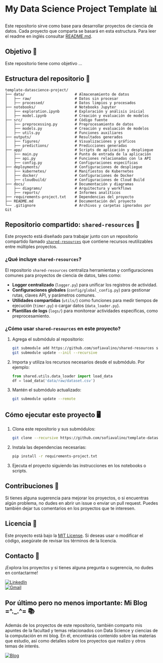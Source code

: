 # My Data Science Project Template 📊

Este repositorio sirve como base para desarrollar proyectos de ciencia de datos. Cada proyecto que comparta se basará en esta estructura. Para leer el readme en inglés consultar [README.md](https://github.com/sofiavalino/template-datascience-project/blob/main/README.md).

## Objetivo 🎯

Este repositorio tiene como objetivo ...

## Estructura del repositorio 📂

```plaintext
template-datascience-project/
├── data/                       # Almacenamiento de datos
│   ├── raw/                    # Datos sin procesar
│   ├── processed/              # Datos limpios y procesados
├── notebooks/                  # Notebooks Jupyter
│   ├── exploration.ipynb       # Exploración y análisis inicial
│   ├── model.ipynb             # Creación y evaluación de modelos
├── src/                        # Código fuente
│   ├── preprocessing.py        # Preprocesamiento de datos
│   ├── models.py               # Creación y evaluación de modelos
│   ├── utils.py                # Funciones auxiliares
├── outputs/                    # Resultados generados
│   ├── figures/                # Visualizaciones y gráficos
│   ├── predictions/            # Predicciones generadas
├── app/                        # Scripts de aplicación y despliegue
│   ├── main.py                 # Punto de entrada de la aplicación
│   ├── api.py                  # Funciones relacionadas con la API
│   ├── config.py               # Configuraciones específicas
├── deployments/                # Configuraciones de despliegue
│   ├── kubernetes/             # Manifiestos de Kubernetes
│   ├── docker/                 # Configuraciones de Docker
│   ├── cloudbuild/             # Configuraciones de Cloud Build
├── docs/                       # Documentación y diagramas
│   ├── diagrams/               # Arquitectura y workflows
│   ├── reports/                # Informes analíticos
├── requirements-project.txt    # Dependencias del proyecto
├── README.md                   # Documentación del proyecto
└── .gitignore                  # Archivos y carpetas ignorados por Git
```

## Repositorio compartido: `shared-resources` 🔧

Este proyecto está diseñado para trabajar junto con un repositorio compartido llamado [`shared-resources`](https://github.com/sofiavalino/shared-resources) que contiene recursos reutilizables entre múltiples proyectos.

### ¿Qué incluye `shared-resources`?

El repositorio `shared-resources` centraliza herramientas y configuraciones comunes para proyectos de ciencia de datos, tales como:

- **Logger centralizado** (`logger.py`) para unificar los registros de actividad.
- **Configuraciones globales** (`config/global_config.py`) para gestionar rutas, claves API, y parámetros comunes.
- **Utilidades compartidas** (`utils/`) como funciones para medir tiempos de ejecución (`timer.py`) o cargar datos (`data_loader.py`).
- **Plantillas de logs** (`logs/`) para monitorear actividades específicas, como preprocesamiento.

### ¿Cómo usar `shared-resources` en este proyecto?

1. Agrega el submódulo al repositorio:

   ```bash
   git submodule add https://github.com/sofiavalino/shared-resources shared/
   git submodule update --init --recursive
   ```

2. Importa y utiliza los recursos necesarios desde el submódulo. Por ejemplo:

   ```python
   from shared.utils.data_loader import load_data
   df = load_data('data/raw/dataset.csv')
   ```

3. Mantén el submódulo actualizado:

   ```bash
   git submodule update --remote
   ```

## Cómo ejecutar este proyecto 🖥️

1. Clona este repositorio y sus submódulos:

   ```bash
   git clone --recursive https://github.com/sofiavalino/template-datascience-project.git
   ```

2. Instala las dependencias necesarias:

   ```bash
   pip install -r requirements-project.txt
   ```

3. Ejecuta el proyecto siguiendo las instrucciones en los notebooks o scripts.


## Contribuciones 🤝

Si tienes alguna sugerencia para mejorar los proyectos, o si encuentras algún problema, no dudes en abrir un issue o enviar un pull request. Puedes también dejar tus comentarios en los proyectos que te interesen.


## Licencia 📜

Este proyecto está bajo la [MIT License](https://github.com/sofiavalino/template-datascience-project/blob/main/LICENSE). Si deseas usar o modificar el código, asegúrate de revisar los términos de la licencia.

## Contacto 📧

¡Explora los proyectos y si tienes alguna pregunta o sugerencia, no dudes en contactarme!

[![LinkedIn](https://img.shields.io/badge/-LinkedIn-0077B5?logo=linkedin&logoColor=white&style=flat-square)](https://www.linkedin.com/in/sofiavalino/)  
[![Gmail](https://img.shields.io/badge/-Gmail-D14836?logo=gmail&logoColor=white&style=flat-square)](mailto:valinosofia@gmail.com)


## Por último pero no menos importante: Mi Blog =^._.^= 📚

Además de los proyectos de este repositorio, también comparto mis apuntes de la facultad y temas relacionados con Data Science y ciencias de la computación en mi blog. En él, encontrarás contenido sobre las materias que estudio, así como detalles sobre los proyectos que realizo y otros temas de interés.

[![Blog](https://affable-valinosofia.wordpress.com/wp-content/uploads/2024/07/site-logo.png?w=88&h=88)](https://affable-valinosofia.wordpress.com/)
